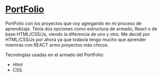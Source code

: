 # [PortFolio](https://megagringa.github.io/portFolio/index.html)

PortFolio con los proyectos que voy agregando en mi proceso de aprendizaje.
Tenia dos opciones como estructura de armado, React o de base HTML/CSS/Js, viendo la diferencia de uno y otro.
Me decidí por HTML/CSS/Js por ahora ya que todavía tengo mucho que aprender mientras con REACT armo proyectos más chicos.

Tecnologías usadas en el armado del PortFolio:
- Html
- CSS.                  
